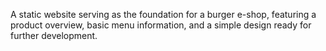 A static website serving as the foundation for a burger e-shop, featuring a product overview, basic menu information, and a simple design ready for further development.
